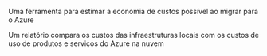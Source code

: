 Uma ferramenta para estimar a economia de custos possível ao migrar para o Azure

Um relatório compara os custos das infraestruturas locais com os custos de uso de produtos e serviços do Azure na nuvem